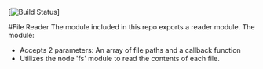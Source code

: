 [![Build Status](https://travis-ci.com/Concross/03-async-callbacks)]

#File Reader
The module included in this repo exports a reader module. The module:
- Accepts 2 parameters: An array of file paths and a callback function
- Utilizes the node 'fs' module to read the contents of each file.